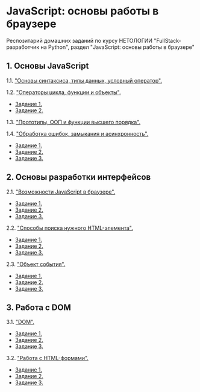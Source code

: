 # JavaScript: основы работы в браузере

Респозитарий домашних заданий по курсу НЕТОЛОГИИ "FullStack-разработчик на Python", раздел "JavaScript: основы работы в браузере"

## 1. Основы JavaScript

1.1. ["Основы синтаксиса, типы данных, условный оператор".](Chapter_1/Task_1/index.html "Задание 1.1")

1.2. ["Операторы цикла, функции и объекты".](Chapter_1/Task_2 "Задание 1.2")

* [Задание 1.](Chapter_1/Task_2/task_1.js "Задание 1.2.1")
* [Задание 2.](Chapter_1/Task_2/task_2.js "Задание 1.2.2")

1.3. ["Прототипы, ООП и функции высшего порядка".](Chapter_1/Task_3/task_1.js "Задание 1.3")

1.4. ["Обработка ошибок, замыкания и асинхронность".](Chapter_1/Task_4 "Задание 1.4")

* [Задание 1.](Chapter_1/Task_4/task_1.js "Задание 1.4.1")
* [Задание 2.](Chapter_1/Task_4/task_2.js "Задание 1.4.2")
* [Задание 3.](Chapter_1/Task_4/task_3.js "Задание 1.4.3")

## 2. Основы разработки интерфейсов

2.1. ["Возможности JavaScript в браузере".](Chapter_2/Task_1/README.md "Задание 2.1")

* [Задание 1.](Chapter_2/Task_1/countdown/task.html "Задание 2.1.1")
* [Задание 2.](Chapter_2/Task_1/cookie-clicker/task.html "Задание 2.1.2")
* [Задание 3.](Chapter_2/Task_1/mole-game/task.html "Задание 2.1.3")

2.2. ["Способы поиска нужного HTML-элемента".](Chapter_2/Task_2/README.md "Задание 2.2")

* [Задание 1.](Chapter_2/Task_2/popups/task.html "Задание 2.2.1")
* [Задание 2.](Chapter_2/Task_2/menu/task.html "Задание 2.2.2")
* [Задание 3.](Chapter_2/Task_2/slider/task.html "Задание 2.2.3")

2.3. ["Объект события".](Chapter_2/Task_3/README.md "Задание 2.3")

* [Задание 1.](Chapter_2/Task_3/dropdown/task.html "Задание 2.3.1")
* [Задание 2.](Chapter_2/Task_3/keysolo/task.html "Задание 2.3.2")
* [Задание 3.](Chapter_2/Task_3/tabs/task.html "Задание 2.3.3")

## 3. Работа с DOM

3.1. ["DOM".](Chapter_3/Task_1/README.md "Задание 3.1")

* [Задание 1.](Chapter_3/Task_1/reveal/task.html "Задание 3.1.1")
* [Задание 2.](Chapter_3/Task_1/ads/task.html "Задание 3.1.2")
* [Задание 3.](Chapter_3/Task_1/book-reader/task.html "Задание 3.1.3")

3.2. ["Работа с HTML-формами".](Chapter_3/Task_2/README.md "Задание 3.2")

* [Задание 1.](Chapter_3/Task_2/reveal/task.html "Задание 3.2.1")
* [Задание 2.](Chapter_3/Task_2/ads/task.html "Задание 3.2.2")
* [Задание 3.](Chapter_3/Task_2/book-reader/task.html "Задание 3.2.3")

